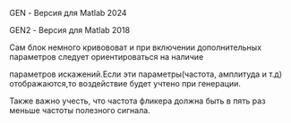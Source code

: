 GEN - Версия для  Matlab 2024

GEN2 - Версия для Matlab 2018

Сам блок немного кривововат и при включении дополнительных параметров следует ориентироваться на наличие 

параметров искажений.Если эти параметры(частота, амплитуда и т.д) отображаются,то воздействие будет учтено при генерации.

Также важно учесть, что частота фликера должна быть в пять раз меньше частоты полезного сигнала.
